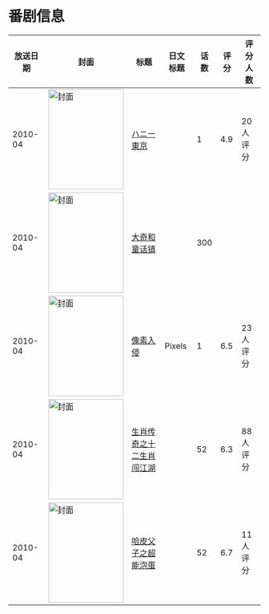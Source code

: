 # 番剧信息

|放送日期|封面|标题|日文标题|话数|评分|评分人数|
|---|---|---|---|---|---|---|
|2010-04|<img src="//lain.bgm.tv/pic/cover/c/02/92/113000_z9kok.jpg" alt="封面" style="width:150px;height:200px;object-fit:cover;">|[ハニー東京](https://bangumi.tv/subject/113000)||1|4.9|20人评分|
|2010-04|<img src="//lain.bgm.tv/pic/cover/c/db/13/130100_iztvB.jpg" alt="封面" style="width:150px;height:200px;object-fit:cover;">|[大奇和童话镇](https://bangumi.tv/subject/130100)||300|||
|2010-04|<img src="//lain.bgm.tv/pic/cover/c/91/b4/144592_47Y75.jpg" alt="封面" style="width:150px;height:200px;object-fit:cover;">|[像素入侵](https://bangumi.tv/subject/144592)|Pixels|1|6.5|23人评分|
|2010-04|<img src="//lain.bgm.tv/pic/cover/c/7b/a5/333304_4Z86V.jpg" alt="封面" style="width:150px;height:200px;object-fit:cover;">|[生肖传奇之十二生肖闯江湖](https://bangumi.tv/subject/333304)||52|6.3|88人评分|
|2010-04|<img src="//lain.bgm.tv/pic/cover/c/c4/22/438167_T7oZn.jpg" alt="封面" style="width:150px;height:200px;object-fit:cover;">|[哈皮父子之超能泡蛋](https://bangumi.tv/subject/438167)||52|6.7|11人评分|
